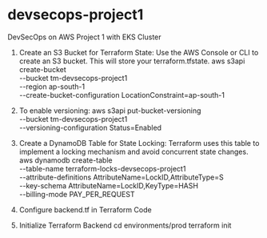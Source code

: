 # devsecops-project1
DevSecOps on AWS Project 1 with EKS Cluster

1. Create an S3 Bucket for Terraform State: Use the AWS Console or CLI to create an S3 bucket. This will store your terraform.tfstate.
aws s3api create-bucket \
  --bucket tm-devsecops-project1 \
  --region ap-south-1 \
  --create-bucket-configuration LocationConstraint=ap-south-1

2. To enable versioning:
aws s3api put-bucket-versioning \
  --bucket tm-devsecops-project1 \
  --versioning-configuration Status=Enabled

3. Create a DynamoDB Table for State Locking: Terraform uses this table to implement a locking mechanism and avoid concurrent state changes.
aws dynamodb create-table \
  --table-name terraform-locks-devsecops-project1 \
  --attribute-definitions AttributeName=LockID,AttributeType=S \
  --key-schema AttributeName=LockID,KeyType=HASH \
  --billing-mode PAY_PER_REQUEST

4. Configure backend.tf in Terraform Code

5. Initialize Terraform Backend
cd environments/prod
terraform init





